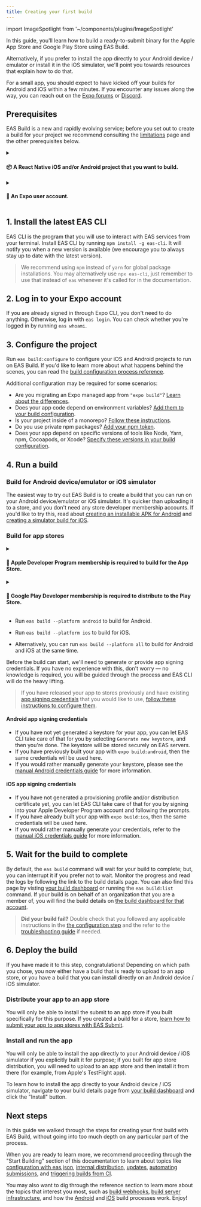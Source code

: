 ```yaml
---
title: Creating your first build
---
```


import ImageSpotlight from '~/components/plugins/ImageSpotlight'

In this guide, you'll learn how to build a ready-to-submit binary for the Apple App Store and Google Play Store using EAS Build.

Alternatively, if you prefer to install the app directly to your Android device / emulator or install it in the iOS simulator, we'll point you towards resources that explain how to do that.

For a small app, you should expect to have kicked off your builds for Android and iOS within a few minutes. If you encounter any issues along the way, you can reach out on the [Expo forums](https://forums.expo.dev/) or [Discord](https://chat.expo.dev/).

## Prerequisites

EAS Build is a new and rapidly evolving service; before you set out to create a build for your project we recommend consulting the [limitations](/build-reference/limitations.md) page and the other prerequisites below.

<details><summary><h4>📦 A React Native iOS and/or Android project that you want to build.</h4></summary>
<p>

Don't have a project yet? No problem: it's quick and easy to create a "Hello world" app that you can use with this guide.

<div style={{marginTop: -10}} />

- Install Expo CLI by running `npm install -g expo-cli`.
- Run `expo init PROJECT_NAME`. Choose the project template that best suits you.
- EAS Build also works well with projects created by `npx create-react-native-app`, `npx react-native`, `ignite-cli`, and other project bootstrapping tools.

<ImageSpotlight alt="Terminal running expo init, with minimal (TypeScript) selected" src="/static/images/eas-build/expo-init.png" />

</p>
</details>

<details><summary><h4>🙋 An Expo user account.</h4></summary>
<p>

EAS Build is available to everybody with an Expo account; you can sign up at [https://expo.dev/signup](https://expo.dev/signup). You can use EAS Build for free, and paid subscriptions provide service quality improvements such as additional build concurrencies, priority access to minimize time your builds spend queueing, and increased limits on build timeouts. [Read more](https://expo.dev/pricing).

</p>
</details>

## 1. Install the latest EAS CLI

EAS CLI is the program that you will use to interact with EAS services from your terminal. Install EAS CLI by running `npm install -g eas-cli`. It will notify you when a new version is available (we encourage you to always stay up to date with the latest version).

> We recommend using `npm` instead of `yarn` for global package installations. You may alternatively use `npx eas-cli`, just remember to use that instead of `eas` whenever it's called for in the documentation.

## 2. Log in to your Expo account

If you are already signed in through Expo CLI, you don't need to do anything. Otherwise, log in with `eas login`. You can check whether you're logged in by running `eas whoami`.

## 3. Configure the project

Run `eas build:configure` to configure your iOS and Android projects to run on EAS Build. If you'd like to learn more about what happens behind the scenes, you can read the [build configuration process reference](/build-reference/build-configuration.md).

Additional configuration may be required for some scenarios:

- Are you migrating an Expo managed app from `"expo build"`? [Learn about the differences](/build-reference/migrating.md).
- Does your app code depend on environment variables? [Add them to your build configuration](/build-reference/variables.md).
- Is your project inside of a monorepo? [Follow these instructions](/build-reference/how-tos.md#how-to-set-up-eas-build-with). 
- Do you use private npm packages? [Add your npm token](/build-reference/private-npm-packages).
- Does your app depend on specific versions of tools like Node, Yarn, npm, Cocoapods, or Xcode? [Specify these versions in your build configuration](/build/eas-json.md).

## 4. Run a build

### Build for Android device/emulator or iOS simulator

The easiest way to try out EAS Build is to create a build that you can run on your Android device/emulator or iOS simulator. It's quicker than uploading it to a store, and you don't need any store developer membership accounts. If you'd like to try this, read about [creating an installable APK for Android](/build-reference/apk.md) and [creating a simulator build for iOS](/build-reference/simulators.md).

### Build for app stores

<div style={{marginTop: -10}} />

<details><summary><h4>🍎 Apple Developer Program membership is required to build for the App Store.</h4></summary>
<p>

- If you are going to use EAS Build to create release builds for the Apple App Store, this requires access to an account with a $99 USD [Apple Developer Program](https://developer.apple.com/programs) membership.

</p>
</details>

<div style={{marginTop: -10}} />

<details><summary><h4>🤖 Google Play Developer membership is required to distribute to the Play Store.</h4></summary>
<p>

- You can build and sign your app using EAS Build, but you can't upload it to the Google Play Store unless you have a membership, a one-time $25 USD fee.

</p>
</details>

- Run `eas build --platform android` to build for Android.

- Run `eas build --platform ios` to build for iOS.

- Alternatively, you can run `eas build --platform all` to build for Android and iOS at the same time.

Before the build can start, we'll need to generate or provide app signing credentials. If you have no experience with this, don't worry &mdash; no knowledge is required, you will be guided through the process and EAS CLI will do the heavy lifting.

> If you have released your app to stores previously and have existing [app signing credentials](/distribution/app-signing.md) that you would like to use, [follow these instructions to configure them](/app-signing/existing-credentials.md).

#### Android app signing credentials

- If you have not yet generated a keystore for your app, you can let EAS CLI take care of that for you by selecting `Generate new keystore`, and then you're done. The keystore will be stored securely on EAS servers.
- If you have previously built your app with `expo build:android`, then the same credentials will be used here.
- If you would rather manually generate your keystore, please see the [manual Android credentials guide](/app-signing/local-credentials.md#android-credentials) for more information.

#### iOS app signing credentials

- If you have not generated a provisioning profile and/or distribution certificate yet, you can let EAS CLI take care of that for you by signing into your Apple Developer Program account and following the prompts.
- If you have already built your app with `expo build:ios`, then the same credentials will be used here.
- If you would rather manually generate your credentials, refer to the [manual iOS credentials guide](/app-signing/local-credentials.md#ios-credentials) for more information.

## 5. Wait for the build to complete

By default, the `eas build` command will wait for your build to complete; but, you can interrupt it if you prefer not to wait. Monitor the progress and read the logs by following the link to the build details page. You can also find this page by visting [your build dashboard](https://expo.dev/builds) or running the `eas build:list` command. If your build is on behalf of an organization that you are a member of, you will find the build details on [the build dashboard for that account](https://expo.dev/accounts/[account]/builds).

> **Did your build fail?** Double check that you followed any applicable instructions in the [the configuration step](#3-configure-the-project) and the refer to the [troubleshooting guide](/build-reference/troubleshooting.md) if needed.

## 6. Deploy the build

If you have made it to this step, congratulations! Depending on which path you chose, you now either have a build that is ready to upload to an app store, or you have a build that you can install directly on an Android device / iOS simulator.

### Distribute your app to an app store

You will only be able to install the submit to an app store if you built specifically for this purpose. If you created a build for a store, [learn how to submit your app to app stores with EAS Submit](/submit/introduction.md).

### Install and run the app

You will only be able to install the app directly to your Android device / iOS simulator if you explicitly built it for purpose; if you built for app store distribution, you will need to upload to an app store and then install it from there (for example, from Apple's TestFlight app).

To learn how to install the app directly to your Android device / iOS simulator, navigate to your build details page from [your build dashboard](https://expo.dev/accounts/[account]/builds) and click the "Install" button.

## Next steps

In this guide we walked through the steps for creating your first build with EAS Build, without going into too much depth on any particular part of the process.

When you are ready to learn more, we recommend proceeding through the "Start Building" section of this documentation to learn about topics like [configuration with eas.json](/build/eas-json.md), [internal distribution](/build/internal-distribution.md), [updates](/build/updates.md), [automating submissions](/build/automating-submissions.md), and [triggering builds from CI](/build/building-on-ci.md).

You may also want to dig through the reference section to learn more about the topics that interest you most, such as [build webhooks](/build-reference/build-webhooks.md), [build server infrastructure](/build-reference/infrastructure.md), and how the [Android](/build-reference/android-builds.md) and [iOS](/build-reference/ios-builds.md) build processes work. Enjoy!
